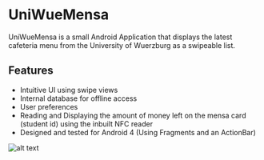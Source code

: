 UniWueMensa
===========

UniWueMensa is a small Android Application that displays the
latest cafeteria menu from the University of Wuerzburg as a swipeable list.

## Features

* Intuitive UI using swipe views
* Internal database for offline access
* User preferences
* Reading and Displaying the amount of money left on the mensa card (student id) using the inbuilt
  NFC reader
* Designed and tested for Android 4 (Using Fragments and an ActionBar)

![alt text](https://lh3.googleusercontent.com/-3RRGswciDzg/Uf_Of-vdzgI/AAAAAAAAAO8/tznradTQW_g/w480-h800-no/Screenshot_2013-08-05-18-09-26.png "Screenshot")
